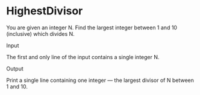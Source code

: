 # HighestDivisor
You are given an integer N. Find the largest integer between 1 and 10 (inclusive) which divides N.



Input

The first and only line of the input contains a single integer N.



Output

Print a single line containing one integer ― the largest divisor of N between 1 and 10.
